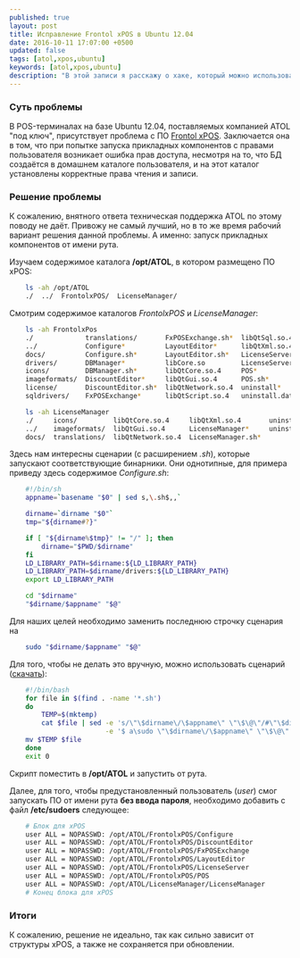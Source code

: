 ```yaml
---
published: true
layout: post
title: Исправление Frontol xPOS в Ubuntu 12.04
date: 2016-10-11 17:07:00 +0500
updated: false
tags: [atol,xpos,ubuntu]
keywords: [atol,xpos,ubuntu]
description: "В этой записи я расскажу о хаке, который можно использовать при проблеме с правами в Frontol xPOS на POS-системах, поставляемых «под ключ»."
---
```


### Суть проблемы ###

В POS-терминалах на базе Ubuntu 12.04, поставляемых компанией ATOL "под ключ", присутствует проблема с ПО [Frontol xPOS][1]. Заключается она в том, что при попытке запуска прикладных компонентов с правами пользователя возникает ошибка прав доступа, несмотря на то, что БД создаётся в домашнем каталоге пользователя, и на этот каталог установлены корректные права чтения и записи.

### Решение проблемы ###

К сожалению, внятного ответа техническая поддержка ATOL по этому поводу не даёт. Привожу не самый лучший, но в то же время рабочий вариант решения данной проблемы. А именно: запуск прикладных компонентов от имени рута.

Изучаем содержимое каталога **/opt/ATOL**, в котором размещено ПО xPOS:
```bash
    ls -ah /opt/ATOL
    ./  ../  FrontolxPOS/  LicenseManager/
```
Смотрим содержимое каталогов *FrontolxPOS* и *LicenseManager*:
```bash
    ls -ah FrontolxPos
    ./             translations/       FxPOSExchange.sh*  libQtSql.so.4
    ../            Configure*          LayoutEditor*      libQtXml.so.4
    docs/          Configure.sh*       LayoutEditor.sh*   LicenseServer*
    drivers/       DBManager*          libCore.so         LicenseServer.sh*
    icons/         DBManager.sh*       libQtCore.so.4     POS*
    imageformats/  DiscountEditor*     libQtGui.so.4      POS.sh*
    license/       DiscountEditor.sh*  libQtNetwork.so.4  uninstall*
    sqldrivers/    FxPOSExchange*      libQtScript.so.4   uninstall.dat\

    ls -ah LicenseManager
    ./     icons/         libQtCore.so.4     libQtXml.so.4       uninstall*
    ../    imageformats/  libQtGui.so.4      LicenseManager*     uninstall.dat
    docs/  translations/  libQtNetwork.so.4  LicenseManager.sh*
```
Здесь нам интересны сценарии (с расширением *.sh*), которые запускают соответствующие бинарники. Они однотипные, для примера приведу здесь содержимое *Configure.sh*:
```bash
    #!/bin/sh
    appname=`basename "$0" | sed s,\.sh$,,`

    dirname=`dirname "$0"`
    tmp="${dirname#?}"

    if [ "${dirname%$tmp}" != "/" ]; then
	    dirname="$PWD/$dirname"
    fi
    LD_LIBRARY_PATH=$dirname:${LD_LIBRARY_PATH}
    LD_LIBRARY_PATH=$dirname/drivers:${LD_LIBRARY_PATH}
    export LD_LIBRARY_PATH

    cd "$dirname"
    "$dirname/$appname" "$@"
```
Для наших целей необходимо заменить последнюю строчку сценария на 
```bash
    sudo "$dirname/$appname" "$@"
```
Для того, чтобы не делать это вручную, можно использовать сценарий ([скачать][2]):
```bash
    #!/bin/bash
    for file in $(find . -name '*.sh')
    do
        TEMP=$(mktemp)
        cat $file | sed -e 's/\"\$dirname\/\$appname\" \"\$\@\"/#\"\$dirname\/\$appname\" \"\$\@\"/g'\
                        -e '$ a\sudo \"\$dirname\/\$appname\" \"\$\@\"' > ${TEMP}
	mv $TEMP $file	
	done
	exit 0
```
Скрипт поместить в **/opt/ATOL** и запустить от рута.

Далее, для того, чтобы предустановленный пользователь (*user*) смог запускать ПО от имени рута **без ввода пароля**, необходимо добавить с файл **/etc/sudoers** следующее:
```bash
    # Блок для xPOS
    user ALL = NOPASSWD: /opt/ATOL/FrontolxPOS/Configure
    user ALL = NOPASSWD: /opt/ATOL/FrontolxPOS/DiscountEditor
    user ALL = NOPASSWD: /opt/ATOL/FrontolxPOS/FxPOSExchange
    user ALL = NOPASSWD: /opt/ATOL/FrontolxPOS/LayoutEditor
    user ALL = NOPASSWD: /opt/ATOL/FrontolxPOS/LicenseServer
    user ALL = NOPASSWD: /opt/ATOL/FrontolxPOS/POS
    user ALL = NOPASSWD: /opt/ATOL/LicenseManager/LicenseManager
    # Конец блока для xPOS
```
### Итоги ###

К сожалению, решение не идеально, так как сильно зависит от структуры xPOS, а также не сохраняется при обновлении. 

[1]: http://www.atol.ru/software/front-office/frontol-xpos/ "Официальный сайт ПО xPOS"
[2]: /files/frontol-fix.sh "Быстрая правка скриптов запуска xPOS"


